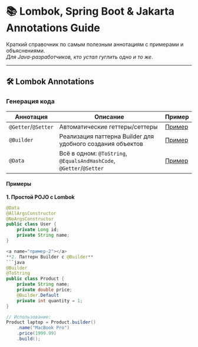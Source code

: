# 📚 Lombok, Spring Boot & Jakarta Annotations Guide

Краткий справочник по самым полезным аннотациям с примерами и объяснениями.  
*Для Java-разработчиков, кто устал гуглить одно и то же*.

---

## 🛠️ **Lombok Annotations**

### **Генерация кода**
| Аннотация          | Описание                                                                 | Пример |
|--------------------|-------------------------------------------------------------------------|--------|
| `@Getter`/`@Setter` | Автоматические геттеры/сеттеры                                          | [Пример](#пример-1) |
| `@Builder`         | Реализация паттерна Builder для удобного создания объектов               | [Пример](#пример-2) |
| `@Data`            | Всё в одном: `@ToString`, `@EqualsAndHashCode`, `@Getter`/`@Setter`     | [Пример](#пример-3) |

#### **Примеры**
<a name="пример-1"></a>
**1. Простой POJO с Lombok**  
```java
@Data
@AllArgsConstructor
@NoArgsConstructor
public class User {
    private Long id;
    private String name;
}

<a name="пример-2"></a>
**2. Паттерн Builder с @Builder**  
```java
@Builder
@ToString
public class Product {
    private String name;
    private double price;
    @Builder.Default 
    private int quantity = 1;
}

// Использование:
Product laptop = Product.builder()
    .name("MacBook Pro")
    .price(1999.99)
    .build();